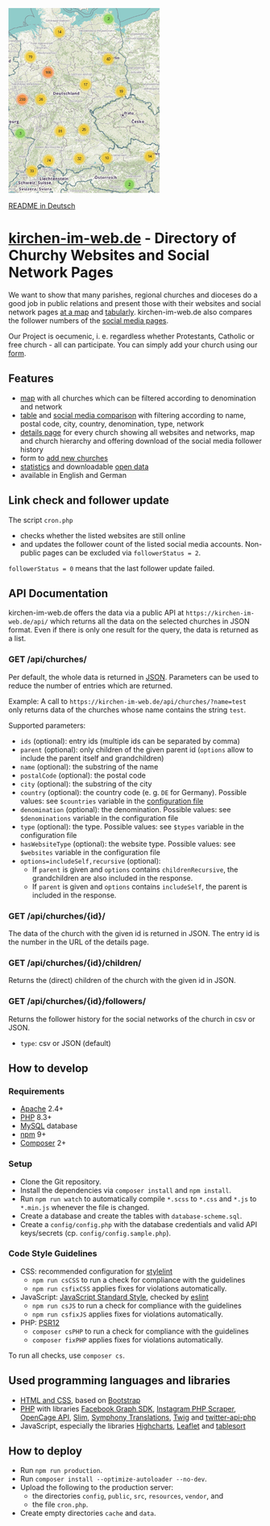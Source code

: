 ﻿![Screenshot](public/images/screenshot.png)

[README in Deutsch](./LIESMICH.md)

# [kirchen-im-web.de](https://kirchen-im-web.de/en/) - Directory of Churchy Websites and Social Network Pages 

We want to show that many parishes, regional churches and dioceses
    do a good job in public relations 
    and present those with their websites and social network pages 
    [at a map](https://kirchen-im-web.de/en/map/) and 
    [tabularly](https://kirchen-im-web.de/en/search/).
kirchen-im-web.de also compares the follower numbers of the
    [social media pages](https://kirchen-im-web.de/en/comparison/).

Our Project is oecumenic, i. e. regardless whether Protestants, Catholic or free church - all can participate.
You can simply add your church using our [form](https://kirchen-im-web.de/en/add/).

## Features
* [map](https://kirchen-im-web.de/en/map/)
    with all churches which can be filtered according to denomination and network
* [table](https://kirchen-im-web.de/en/search/) and [social media comparison](https://kirchen-im-web.de/en/comparison/)
    with filtering according to name, postal code, city, country, denomination, type, network
* [details page](https://kirchen-im-web.de/en/details/1/)
    for every church showing all websites and networks, map and church hierarchy
    and offering download of the social media follower history
* form to [add new churches](https://kirchen-im-web.de/en/add/)
* [statistics](https://kirchen-im-web.de/en/statistics/)
    and downloadable [open data](https://kirchen-im-web.de/en/data/)
* available in English and German

## Link check and follower update
The script `cron.php`
- checks whether the listed websites are still online
- and updates the follower count of the listed social media accounts.
    Non-public pages can be excluded via `followerStatus = 2`.

`followerStatus = 0` means that the last follower update failed.


## API Documentation

kirchen-im-web.de offers the data via a public API at `https://kirchen-im-web.de/api/` which returns all the data on the selected churches in JSON format. Even if there is only one result for the query, the data is returned as a list.

### GET /api/churches/

Per default, the whole data is returned in [JSON](https://www.json.org/).
Parameters can be used to reduce the number of entries which are returned.

Example: A call to `https://kirchen-im-web.de/api/churches/?name=test` only returns data of the churches whose name contains the string `test`.

Supported parameters:

* `ids` (optional):
    entry ids (multiple ids can be separated by comma)
* `parent` (optional):
    only children of the given parent id
    (`options` allow to include the parent itself and grandchildren)
* `name` (optional):
    the substring of the name
* `postalCode` (optional):
    the postal code
* `city` (optional):
    the substring of the city
* `country` (optional):
    the country code (e. g. `DE` for Germany).
	Possible values: see `$countries` variable in the [configuration file](./src/Helpers/Configuration.php)
* `denomination` (optional):
    the denomination.
	Possible values: see `$denominations` variable in the configuration file
* `type` (optional):
    the type.
	Possible values: see `$types` variable in the configuration file
* `hasWebsiteType` (optional):
    the website type.
	Possible values: see `$websites` variable in the configuration file
* `options=includeSelf,recursive` (optional):
    * If `parent` is given and `options` contains `childrenRecursive`,
        the grandchildren are also included in the response.
    * If `parent` is given and `options` contains `includeSelf`,
        the parent is included in the response.

### GET /api/churches/{id}/
The data of the church with the given id is returned in JSON.
The entry id is the number in the URL of the details page.

### GET /api/churches/{id}/children/
Returns the (direct) children of the church with the given id in JSON.

### GET /api/churches/{id}/followers/
Returns the follower history for the social networks of the church in csv or JSON.

* `type`: csv or JSON (default)


## How to develop

### Requirements
* [Apache](https://httpd.apache.org/) 2.4+
* [PHP](https://secure.php.net/) 8.3+
* [MySQL](https://dev.mysql.com/downloads/) database
* [npm](https://www.npmjs.com/) 9+
* [Composer](https://getcomposer.org/) 2+

### Setup
* Clone the Git repository.
* Install the dependencies via `composer install` and `npm install`.
* Run `npm run watch` to automatically compile `*.scss` to `*.css` 
    and `*.js` to `*.min.js` whenever the file is changed.
* Create a database and create the tables with `database-scheme.sql`.
* Create a `config/config.php` with the database credentials and valid API keys/secrets
    (cp. `config/config.sample.php`).

### Code Style Guidelines
- CSS: recommended configuration for [stylelint](https://stylelint.io/)
    - `npm run csCSS` to run a check for compliance with the guidelines
    - `npm run csfixCSS` applies fixes for violations automatically.
- JavaScript: [JavaScript Standard Style](https://standardjs.com/rules.html), checked by [eslint](https://eslint.org/)
    - `npm run csJS` to run a check for compliance with the guidelines
    - `npm run csfixJS` applies fixes for violations automatically.
- PHP: [PSR12](https://www.php-fig.org/psr/psr-12/)
    - `composer csPHP` to run a check for compliance with the guidelines
    - `composer fixPHP` applies fixes for violations automatically.

To run all checks, use `composer cs`.

## Used programming languages and libraries
* [HTML and CSS](https://www.w3.org/standards/webdesign/htmlcss),
    based on [Bootstrap](https://getbootstrap.com/)
* [PHP](https://secure.php.net/) with libraries
    [Facebook Graph SDK](https://github.com/facebookarchive/php-graph-sdk),
    [Instagram PHP Scraper](https://github.com/postaddictme/instagram-php-scraper),
    [OpenCage API](https://github.com/OpenCageData/php-opencage-geocode),
    [Slim](https://www.slimframework.com/),
    [Symphony Translations](https://symfony.com/doc/current/translation.html),
    [Twig](https://twig.symfony.com/)
    and [twitter-api-php](https://github.com/J7mbo/twitter-api-php)
* JavaScript, especially the libraries
    [Highcharts](https://www.highcharts.com/),
    [Leaflet](https://leafletjs.com/) and 
    [tablesort](https://github.com/tristen/tablesort)

## How to deploy
- Run `npm run production`.
- Run `composer install --optimize-autoloader --no-dev`.
- Upload the following to the production server: 
    - the directories `config`, `public`, `src`, `resources`, `vendor`, and
    - the file `cron.php`.
- Create empty directories `cache` and `data`.

